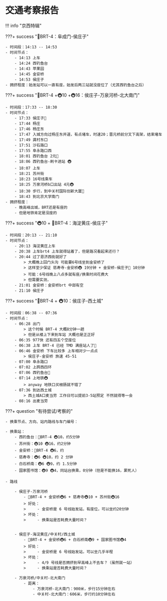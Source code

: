 # 交通考察报告

!!! info "京西特辑"

???+ success "🚌BRT-4：阜成门-侯庄子"

    - 时间段：14:13 -- 14:53
    - 时间节点：
        - 14:13 上车 
        - 14:24 西钓鱼台
        - 14:43 苹果园
        - 14:45 金安桥
        - 14:53 侯庄子
    - 拥挤程度：始发站可以一直有座，始发后两三站就没座位了（尤其西钓鱼台之后）

???+ success "🚌BRT-4 +🚇10 +🚇16：侯庄子-万泉河桥-北大南门"

    - 时间段：17:33 -- 18:30
    - 时间节点：
        - 17:33 侯庄子🚌
        - 17:44 杨庄
        - 17:46 杨庄东
        - 17:47 入城方向过杨庄东并道，有点堵车，时速20；晋元桥前分叉下高架，结束堵车
        - 17:49 龚村东口
        - 17:51 沙石路口
        - 17:55 阜永路口西
        - 18:01 西钓鱼台 2元🚌
        - 18:06 西钓鱼台-刷卡进站 🚇
        - 18:07 上车
        - 18:21 苏州街
        - 18:23 16号线乘车
        - 18:25 万泉河桥b口出站 4元🚇
        - 18:30 步行，到中关村国际创新大厦🚶
        - 18:43 到北京大学南门
    - 拥挤程度：
        - 晚高峰出城，BRT还是有座的
        - 但是地铁肯定是没座的

???+ success "🚇10 + 🚌BRT-4：海淀黄庄-侯庄子"

    - 时间段：20:13 -- 21:10
    - 时间节点：
        - 20:13 海淀黄庄上车
        - 20:38 上车brt4 上车就得站着了，但是路况看起来还行？
        - 20:44 过了恩济西街就好了 
            > 大概晚上回门头沟 可能要6号线坐到金安桥了
            > 这样至少保证 慈寿寺-金安桥🚇 19分钟 + 金安桥-侯庄子🚌 10分钟
            > 可能：6号线晚上八点多就有座/换乘时间花费大
            > 但需要实测，
        - 21:01 金安桥：金安桥brt 中部有空
        - 21:10 侯庄子

???+ success "🚌BRT-4 + 🚇10：侯庄子-西土城"

    - 时间段：06:38 -- 07:36
    - 时间节点：
        - 06:28 出门
            > 这个时候 BRT-4 大概8分钟一趟
            > 但是从楼上下来到车站 大概也是正正好
        - 06:35 977快 还有四五个空座位
        - 06:38 上车 BRT-4 已经 TMD 满座站人了🚌
        - 06:46 金安桥 下车比较多 上车相对少一点点
            > 侯庄子-金安桥 旅速 45-51
        - 07:00 阜永路口
        - 07:02 上跨西四环
        - 07:06 西钓鱼台🚌
        - 07:14 上地铁🚇
            > anyway 地铁口买根肠就不错了 
        - 07:36 到达西土城
            > 西土城A口麦当劳 工作日可以提前3-5站预定 不然就得等一会   
        - 08:16 出麦当劳

???+ question "有待尝试/考察的"

    - 换乘节点、方向、站内路线与车门编号：
  
    - 换乘站：
        - 西钓鱼台：🚌BRT-4 🚇10，约5分钟
        - 苏州街：🚇10 🚇16，约2分钟
        - 金安桥：🚌BRT-4 🚇6，约
        - 慈寿寺：🚇6 🚇10，约 2 分钟
        - 白石桥南：🚇6 🚇9，约 1.5分钟
        - 国家图书馆：🚇9 🚇4，同站台换乘，0分钟（但是不能换16，累死人）
  
    - 路线

        - 侯庄子-万泉河桥
            - 🚌BRT-4 + 金安桥🚇6 + 慈寿寺🚇10 + 苏州街🚇16
            > 好处：
            >     - 金安桥是 6 号线始发站，有座位，可以坐约20分钟
            > 坏处：
            >     - 换乘站是否耗费大量时间？
            
    
        - 侯庄子-海淀黄庄/中关村/西土城
            - 🚌BRT-4 + 金安桥🚇6 + 白石桥南🚇9 + 国家图书馆🚇4
            > 好处：
            >     - 金安桥是 6 号线始发站，可以坐几乎半程
            > 坏处：
            >     - 4/9 号线是否拥挤到早高峰上不去车？（虽然就一站）
            >     - 换乘站是否耗费大量时间？

        - 万泉河桥/中关村-北大南门
            - 距离：
                - 万泉河桥-北大南门：900米，步行15分钟左右
                - 中关村-北大南门：606米，步行约10分钟左右